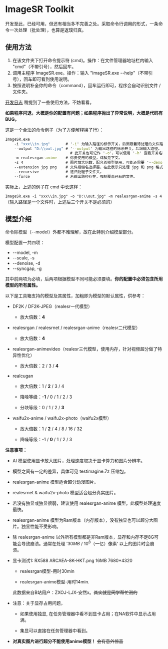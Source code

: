 # ImageSR Toolkit

开发至此，已经可用，但还有相当多不完善之处。采取命令行调用的形式，一条命令一次处理（批处理），也算是返璞归真。

## 使用方法

1. 在该文件夹下打开命令提示符 (cmd)。操作：在文件管理器地址栏内输入 "cmd"（不带引号），然后回车。
2. 调用主程序 ImageSR.exe。操作：输入 "ImageSR.exe --help"（不带引号），回车即可看到使用说明。
3. 按照说明补全你的命令（command），回车运行即可，程序会自动识别文件 / 文件夹。

[开发日志](https://www.bilibili.com/video/BV1jJVuzBEDD) 稍提到了一些使用方法，不妨看看。

**如果程序闪退，大概是你的配置有问题；如果程序抛出了异常说明，大概是代码有 BUG。**

这是一个合法的命令例子（为了方便解释换了行）：

```bat
ImageSR.exe
	-i "xxx\\in.jpg"       # '-i' 为输入路径的标示开关，后面跟着待处理的文件路径。注意转义字符 "\\"。
	--output "D:\\out.jpg" # '--output' 为输出路径的标示开关，后跟输入路径。
	                         # 此开关也可记作 '-o'，可以使用 '-h' 查看开关名称。
	-m realesrgan-anime    # 你要使用的模型，详解见下文。
	-s 4                   # 图片放大倍数，配合着模型使用，可能还需要 '--denoise' 和 '--syncgap' 开关。
	--extension jpg png    # 文件后缀名选择器，在此表示只处理 jpg 和 png 格式的图片。
	--recursive            # 递归处理子文件夹。
	--force                # 若输出路径存在，强制覆盖已有的文件。
```

实际上，上述的例子在 cmd 中长这样：

`ImageSR.exe -i "xxx\\in.jpg" -o "D:\\out.jpg" -m realesrgan-anime -s 4`（输入路径是一个文件时，上述后三个开关不是必须的）

## 模型介绍

命令除模型（--model）外都不难理解，故在此特别介绍模型部分。

模型配置一共四项：

- --model, -m
- --scale, -s
- --denoise, -d
- --syncgap, -g

其中前两项为必填，后两项根据模型不同可能必须要填。**你的配置中必须包含所用模型的所有属性。**

以下是工具箱支持的模型及其属性，加粗即为模型的默认属性，供参考：

- DF2K / DF2K-JPEG（realesr一代模型）
  
  - 放大倍数：**4**

- realesrgan / realesrnet / realesrgan-anime（realesr二代模型）
  
  - 放大倍数：**4**

- realesrgan-animevideo（realesr三代模型，使用内存，针对视频超分做了特异性优化）
  
  - 放大倍数：2 / 3 / **4**

- realcugan
  
  - 放大倍数：1 / **2** / 3 / 4
  
  - 降噪等级：**-1** / 0 / 1 / 2 / 3
  
  - 分块等级：0 / 1 / 2 / **3**

- waifu2x-anime / waifu2x-photo（waifu2x模型）
  
  - 放大倍数：1 / **2** / 4 / 8 / 16 / 32
  
  - 降噪等级：-1 / **0** / 1 / 2 / 3

**注意事项：**

- AI 模型使用显卡放大图片，处理速度取决于显卡算力和图片分辨率。

- 模型之间有一定的差异，具体可见 testimagine.7z 压缩包。

- realesrgan-anime 模型适合超分动漫图片。

- realesrnet & waifu2x-photo 模型适合超分真实图片。

- 若没有独显或独显很弱，建议使用 realesrgan-anime 模型。此模型处理速度最快。

- realesrgan-anime 模型为Ram版本（内存版本），没有独显也可以超分大图片。独显性能不受影响。

- 除 realesrgan-anime 以外所有模型都是非Ram版本，显存和内存不足8G可能会导致崩溃。通常在处理 ’$30MB\ /\ 10^8$（一亿）像素‘ 以上的图片时会崩溃。

- 显卡测试1: RX588 ARCAEA-8K-HKT.png 16MB 7680*4320 
  
  - realesrgan模型-用时30min 
  
  - realesrgan-anime模型-用时14min. 
  
  此数据来自B站用户：ZXOJ-LJX-安然x。~~其实就是同学帮忙测的~~

- 注意：关于显存占用问题，
  
  - 如果使用独显, 在任务管理器中看不到显卡占用；在NA软件中显示占用满。
  
  - 集显可以直接在任务管理器中看到。

- **对真实图片进行超分不能使用anime模型！** ~~会有意外惊喜~~
